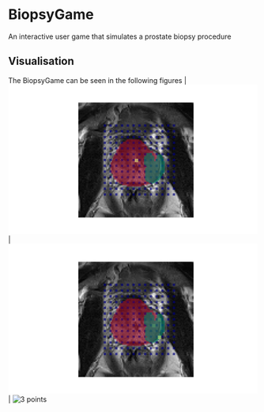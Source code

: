 # BiopsyGame
An interactive user game that simulates a prostate biopsy procedure 

## Visualisation 
The BiopsyGame can be seen in the following figures
|![INTRO SCREEN](Figures/INTRO_SCREEN.png) |![4 chosen points](Figures/4_grid.png)|
<img src="Fgures/3_grid.pn" alt="3 points" width="100" />

